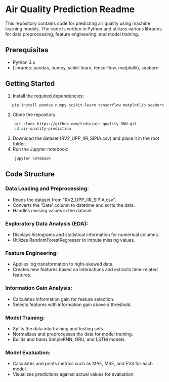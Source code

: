 # Air Quality Prediction Readme

This repository contains code for predicting air quality using machine learning models. The code is written in Python and utilizes various libraries for data preprocessing, feature engineering, and model training.

## Prerequisites

- Python 3.x
- Libraries: pandas, numpy, scikit-learn, tensorflow, matplotlib, seaborn

## Getting Started

1. Install the required dependencies:

```bash
   pip install pandas numpy scikit-learn tensorflow matplotlib seaborn
```
2. Clone the repository:
```bash
    git clone https://github.com/trdin/air_quality_RNN.git
    cd air-quality-prediction
```
3. Download the dataset (RV2_UPP_IIR_SIPIA.csv) and place it in the root folder.
4. Run the Jupyter notebook:
```bash
    jupyter notebook
```

## Code Structure

### Data Loading and Preprocessing:

- Reads the dataset from "RV2_UPP_IIR_SIPIA.csv".
- Converts the 'Date' column to datetime and sorts the data.
- Handles missing values in the dataset.

### Exploratory Data Analysis (EDA):

- Displays histograms and statistical information for numerical columns.
- Utilizes RandomForestRegressor to impute missing values.

### Feature Engineering:

- Applies log transformation to right-skewed data.
- Creates new features based on interactions and extracts time-related features.

### Information Gain Analysis:

- Calculates information gain for feature selection.
- Selects features with information gain above a threshold.

### Model Training:

- Splits the data into training and testing sets.
- Normalizes and preprocesses the data for model training.
- Builds and trains SimpleRNN, GRU, and LSTM models.

### Model Evaluation:

- Calculates and prints metrics such as MAE, MSE, and EVS for each model.
- Visualizes predictions against actual values for evaluation.


